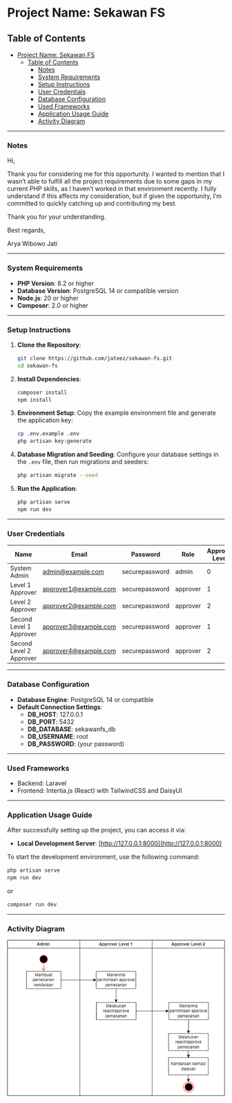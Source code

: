 # Project Name: Sekawan FS

## Table of Contents

- [Project Name: Sekawan FS](#project-name-sekawan-fs)
  - [Table of Contents](#table-of-contents)
    - [Notes](#notes)
    - [System Requirements](#system-requirements)
    - [Setup Instructions](#setup-instructions)
    - [User Credentials](#user-credentials)
    - [Database Configuration](#database-configuration)
    - [Used Frameworks](#used-frameworks)
    - [Application Usage Guide](#application-usage-guide)
    - [Activity Diagram](#activity-diagram)

---

### Notes

Hi,

Thank you for considering me for this opportunity. I wanted to mention that I wasn’t able to fulfill all the project requirements due to some gaps in my current PHP skills, as I haven’t worked in that environment recently. I fully understand if this affects my consideration, but if given the opportunity, I’m committed to quickly catching up and contributing my best.

Thank you for your understanding.

Best regards,

Arya Wibowo Jati

---

### System Requirements

-   **PHP Version**: 8.2 or higher
-   **Database Version**: PostgreSQL 14 or compatible version
-   **Node.js**: 20 or higher
-   **Composer**: 2.0 or higher

---

### Setup Instructions

1. **Clone the Repository**:

    ```bash
    git clone https://github.com/jateez/sekawan-fs.git
    cd sekawan-fs
    ```

2. **Install Dependencies**:

    ```bash
    composer install
    npm install
    ```

3. **Environment Setup**:
   Copy the example environment file and generate the application key:

    ```bash
    cp .env.example .env
    php artisan key:generate
    ```

4. **Database Migration and Seeding**:
   Configure your database settings in the `.env` file, then run migrations and seeders:

    ```bash
    php artisan migrate --seed
    ```

5. **Run the Application**:
    ```bash
    php artisan serve
    npm run dev
    ```

---

### User Credentials

| Name                    | Email                 | Password       | Role     | Approval Level |
| ----------------------- | --------------------- | -------------- | -------- | -------------- |
| System Admin            | admin@example.com     | securepassword | admin    | 0              |
| Level 1 Approver        | approver1@example.com | securepassword | approver | 1              |
| Level 2 Approver        | approver2@example.com | securepassword | approver | 2              |
| Second Level 1 Approver | approver3@example.com | securepassword | approver | 1              |
| Second Level 2 Approver | approver4@example.com | securepassword | approver | 2              |

---

### Database Configuration

-   **Database Engine**: PostgreSQL 14 or compatible
-   **Default Connection Settings**:
    -   **DB_HOST**: 127.0.0.1
    -   **DB_PORT**: 5432
    -   **DB_DATABASE**: sekawanfs_db
    -   **DB_USERNAME**: root
    -   **DB_PASSWORD**: (your password)

---

### Used Frameworks

-   Backend: Laravel
-   Frontend: Intertia.js (React) with TailwindCSS and DaisyUI

---

### Application Usage Guide

After successfully setting up the project, you can access it via:

-   **Local Development Server**: [http://127.0.0.1:8000](http://127.0.0.1:8000)

To start the development environment, use the following command:

```bash
php artisan serve
npm run dev
```

or

```bash
composer run dev
```

---

### Activity Diagram

![Activity Diagram](./activity_diagram.drawio.png)
